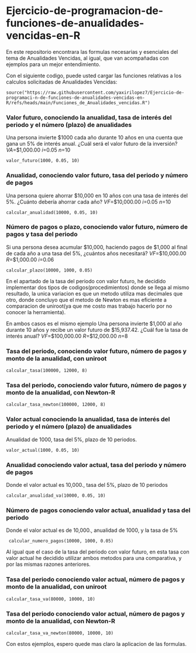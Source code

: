 # Ejercicio-de-programacion-de-funciones-de-anualidades-vencidas-en-R

En este repositorio encontrara las formulas necesarias y esenciales del tema de Anualidades Vencidas, al igual, que van acompañadas con ejemplos para un mejor entendimiento.

Con el siguiente codigo, puede usted  cargar las funciones relativas a los calculos solicitadas de Anualidades Vencidas:

```{r}
source("https://raw.githubusercontent.com/yaxirilopez7/Ejercicio-de-programaci-n-de-funciones-de-anualidades-vencidas-en-R/refs/heads/main/Funciones_de_Anualidades_vencidas.R")
```


### Valor futuro, conociendo la anualidad, tasa de interés del periodo y el número (plazo) de anualidades

Una persona invierte $1000 cada año durante 10 años en una cuenta que gana un 5% de interés anual. ¿Cuál será el valor futuro de la inversión?
$VA$=$1,000.00
$i$=0.05 
$n$=10

```{r}
valor_futuro(1000, 0.05, 10) 
```


### Anualidad, conociendo valor futuro, tasa del periodo y número de pagos

Una persona quiere ahorrar $10,000 en 10 años con una tasa de interés del 5%. ¿Cuánto debería ahorrar cada año?
$VF$=$10,000.00
$i$=0.05 
$n$=10

```{r}
calcular_anualidad(10000, 0.05, 10)
```

### Número de pagos o plazo, conociendo valor futuro, número de pagos y tasa del periodo

Si una persona desea acumular $10,000, haciendo pagos de $1,000 al final de cada año a una tasa del 5%, ¿cuántos años necesitará?
$VF$=$10,000.00
$R$=$1,000.00 
$i$=0.06

```{r}
calcular_plazo(10000, 1000, 0.05)
```



En el apartado de la tasa del periodo con valor futuro, he decidido implementar dos tipos de codigos(procedimientos) donde se llega al mismo resultado, la unica variacion es que un metodo utiliza mas decimales que otro, donde concluyo que el metodo de Newton es mas eficiente a comparacion de uniroot(ya que me costo mas trabajo hacerlo por no conocer la herramienta).

En ambos casos es el mismo ejemplo
Una persona invierte $1,000 al año durante 10 años y recibe un valor futuro de $15,937.42. ¿Cuál fue la tasa de interés anual?
$VF$=$100,000.00
$R$=$12,000.00 
$n$=8


### Tasa del periodo, conociendo valor futuro, número de pagos y monto de la anualidad, con uniroot


```{r}
calcular_tasa(100000, 12000, 8)
```

### Tasa del periodo, conociendo valor futuro, número de pagos y monto de la anualidad, con Newton-R


```{r}
calcular_tasa_newton(100000, 12000, 8)
```


### Valor actual conociendo la anualidad, tasa de interés del periodo y el número (plazo) de anualidades

Anualidad de 1000, tasa del 5%, plazo de 10 periodos.

```{r}
valor_actual(1000, 0.05, 10) 
```


### Anualidad conociendo valor actual, tasa del periodo y número de pagos

Donde el valor actual es 10,000., tasa del 5%, plazo de 10 periodos

```{r}
calcular_anualidad_va(10000, 0.05, 10)
```


### Número de pagos conociendo valor actual, anualidad y tasa del periodo

Donde el valor actual es de 10,000., anualidad de 1000, y la tasa de 5%

```{r}
 calcular_numero_pagos(10000, 1000, 0.05)
```



Al igual que el caso de la tasa del periodo con valor futuro, en esta tasa con valor actual he decidido utilizar ambos metodos para una comparativa, y por las mismas razones anteriores.

### Tasa del periodo conociendo valor actual, número de pagos y monto de la anualidad, con uniroot


```{r}
calcular_tasa_va(80000, 10000, 10)
```


### Tasa del periodo conociendo valor actual, número de pagos y monto de la anualidad, con Newton-R


```{r}
calcular_tasa_va_newton(80000, 10000, 10)
```


Con estos ejemplos, espero quede mas claro la aplicacion de las formulas.


